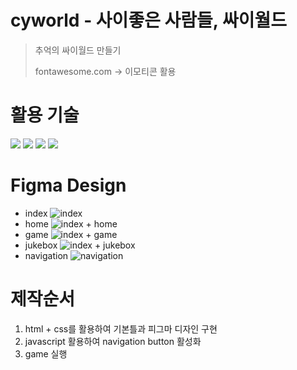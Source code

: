 # cyworld - 사이좋은 사람들, 싸이월드
> 추억의 싸이월드 만들기
>
> 
> fontawesome.com ->
>  이모티콘 활용
# 활용 기술
  <div>
  <img src="https://img.shields.io/badge/Figma-F24E1E?style=for-the-badge&logo=Figma&logoColor=white">
  <img src="https://img.shields.io/badge/html5-E34F26?style=for-the-badge&logo=html5&logoColor=white"> 
  <img src="https://img.shields.io/badge/css-1572B6?style=for-the-badge&logo=css3&logoColor=white">
  <img src="https://img.shields.io/badge/javascript-F7DF1E?style=for-the-badge&logo=javascript&logoColor=black">
</div>

# Figma Design
- index
![index](https://github.com/HongDawww/free/assets/142575028/87abb4a8-4a9e-4861-93c4-7a34f3c4019a)
- home
![index + home](https://github.com/HongDawww/free/assets/142575028/d0a9ead2-d2f2-45a6-9d9d-02bcfa501531)
- game
![index + game](https://github.com/HongDawww/free/assets/142575028/a336f32a-ca04-4c5e-82fa-e890ae59e73d)
- jukebox
![index + jukebox](https://github.com/HongDawww/free/assets/142575028/9d4aad6b-f09e-4a7c-9b33-c07896f4d012)
- navigation
![navigation](https://github.com/HongDawww/free/assets/142575028/58511423-196f-455d-99e9-7e25cdd7a1f2)

# 제작순서 
1. html + css를 활용하여 기본틀과 피그마 디자인 구현
2. javascript 활용하여 navigation button 활성화
3. game 실행
